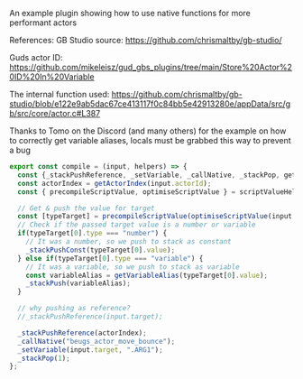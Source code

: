 An example plugin showing how to use native functions for more performant actors

References: 
GB Studio source: https://github.com/chrismaltby/gb-studio/

Guds actor ID: https://github.com/mikeleisz/gud_gbs_plugins/tree/main/Store%20Actor%20ID%20In%20Variable

The internal function used: https://github.com/chrismaltby/gb-studio/blob/e122e9ab5dac67ce413117f0c84bb5e42913280e/appData/src/gb/src/core/actor.c#L387


Thanks to Tomo on the Discord (and many others) for the example on how to correctly get variable aliases, locals must be grabbed this way to prevent a bug

```js
export const compile = (input, helpers) => {
  const {_stackPushReference, _setVariable, _callNative, _stackPop, getActorIndex, getVariableAlias } = helpers;
  const actorIndex = getActorIndex(input.actorId);
  const { precompileScriptValue, optimiseScriptValue } = scriptValueHelpers;

  // Get & push the value for target
  const [typeTarget] = precompileScriptValue(optimiseScriptValue(input.target));
  // Check if the passed target value is a number or variable
  if(typeTarget[0].type === "number") {
    // It was a number, so we push to stack as constant
    _stackPushConst(typeTarget[0].value);
  } else if(typeTarget[0].type === "variable") {
    // It was a variable, so we push to stack as variable
    const variableAlias = getVariableAlias(typeTarget[0].value);
    _stackPush(variableAlias);
  }

  // why pushing as reference?
  //_stackPushReference(input.target);

  _stackPushReference(actorIndex);
  _callNative("beugs_actor_move_bounce");
  _setVariable(input.target, ".ARG1");
  _stackPop(1);
};
```
